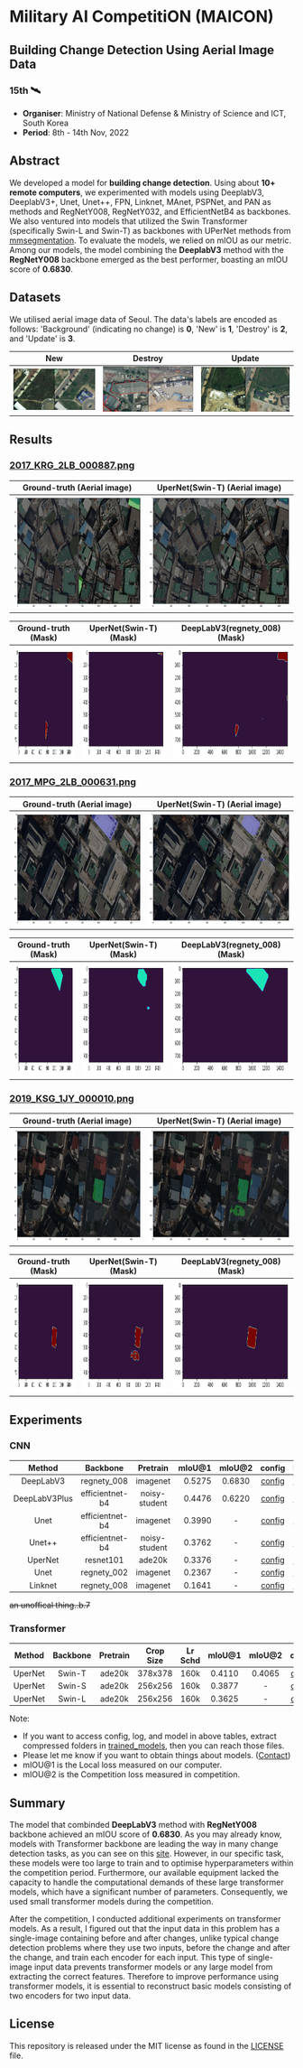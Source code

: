 # Military AI CompetitiON (MAICON)


## Building Change Detection Using Aerial Image Data
### 15th 🛰

- **Organiser**: Ministry of National Defense & Ministry of Science and ICT, South Korea
- **Period**: 8th - 14th Nov, 2022

## Abstract
We developed a model for **building change detection**. Using about **10+ remote computers**, we experimented with models using DeeplabV3, DeeplabV3+, Unet, Unet++, FPN, Linknet, MAnet, PSPNet, and PAN as methods and RegNetY008, RegNetY032, and EfficientNetB4 as backbones. We also ventured into models that utilized the Swin Transformer (specifically Swin-L and Swin-T) as backbones with UPerNet methods from [mmsegmentation](https://github.com/open-mmlab/mmsegmentation). To evaluate the models, we relied on mIOU as our metric. Among our models, the model combining the **DeeplabV3** method with the **RegNetY008** backbone emerged as the best performer, boasting an mIOU score of **0.6830**.

## Datasets
We utilised aerial image data of Seoul. The data's labels are encoded as follows: 'Background' (indicating no change) is **0**, 'New' is **1**, 'Destroy' is **2**, and 'Update' is **3**.

| New | Destroy | Update |
|:---:|:---:|:---:|
|![dataset_new](./assets/dataset_new.png)|![dataset_destroy](./assets/dataset_destroy.png)|![dataset_update](./assets/dataset_update.png)|

## Results


### [2017_KRG_2LB_000887.png](./assets/2017_KRG_2LB_000887.png)
| Ground-truth (Aerial image) | UperNet(Swin-T) (Aerial image)|  
|:---:|:---:|  
|<img src="./assets/2017_KRG_2LB_000887_ground_truth_aerial_Img.png" width="400" height="200"/>|<img src="./assets/2017_KRG_2LB_000887_swinT_result_aerial_Img.png" width="400" height="200"/>|   

| Ground-truth (Mask)|UperNet(Swin-T) (Mask) |DeepLabV3(regnety_008) (Mask)|  
|:---:|:---:|:---:|  
|<img src="./assets/2017_KRG_2LB_000887_ground_truth_matplot.png" width="400" height="200"/>|<img src="./assets/2017_KRG_2LB_000887_swinT_result_matplot.png" width="400" height="200"/>|<img src="./assets/2017_KRG_2LB_000887_DeepLabV3_result_matplot.png" width="400" height="200"/>|  

### [2017_MPG_2LB_000631.png](./assets/2017_MPG_2LB_000631.png)
| Ground-truth (Aerial image) | UperNet(Swin-T) (Aerial image)|  
|:---:|:---:| 
|<img src="./assets/2017_MPG_2LB_000631_ground_truth_aerial_Img.png" width="400" height="200"/>|<img src="./assets/2017_MPG_2LB_000631_swinT_result_aerial_Img.png" width="400" height="200"/>|

| Ground-truth (Mask)|UperNet(Swin-T) (Mask) |DeepLabV3(regnety_008) (Mask)|  
|:---:|:---:|:---:|  
|<img src="./assets/2017_MPG_2LB_000631_ground_truth_matplot.png" width="400" height="200"/>|<img src="./assets/2017_MPG_2LB_000631_swinT_result_matplot.png" width="400" height="200"/>|<img src="./assets/2017_MPG_2LB_000631_DeepLabV3_result_matplot.png" width="400" height="200"/>|    


### [2019_KSG_1JY_000010.png](./assets/2019_KSG_1JY_000010.png)
| Ground-truth (Aerial image) | UperNet(Swin-T) (Aerial image)| 
|:---:|:---:|
|<img src="./assets/2019_KSG_1JY_000010_ground_truth_aerial_Img.png" width="400" height="200"/>|<img src="./assets/2019_KSG_1JY_000010_swinT_result_aerial_Img.png" width="400" height="200"/>|

|Ground-truth (Mask)|UperNet(Swin-T) (Mask) |DeepLabV3(regnety_008) (Mask)|  
|:---:|:---:|:---:|  
|<img src="./assets/2019_KSG_1JY_000010_ground_truth_matplot.png" width="400" height="200"/>|<img src="./assets/2019_KSG_1JY_000010_swinT_result_matplot.png" width="400" height="200"/>|<img src="./assets/2019_KSG_1JY_000010_DeepLabV3_result_matplot.png" width="400" height="200"/>|  


## Experiments

### CNN
| Method | Backbone | Pretrain | mIoU@1 | mIoU@2| config | log | model |
|:---:|:---:|:---:|---:|:---:|:---:|:---:|:---:|
| DeepLabV3 | regnety_008 | imagenet | 0.5275 | 0.6830 |[config](./trained_models/Best_models/DeepLabV3/20221113_010847(best)(DeepLabV3_regnety008)/train.yaml)|[log](./trained_models/Best_models/DeepLabV3/20221113_010847(best)(DeepLabV3_regnety008)/train.log)|[model](./trained_models/Best_models/DeepLabV3/20221113_010847(best)(DeepLabV3_regnety008)/model.pt)|
| DeepLabV3Plus | efficientnet-b4 | noisy-student | 0.4476 | 0.6220 |[config](./trained_models/trained_models/cnn/trained_models_maicon_codes_computer_room_5/train/DeepLabV3Plus/20221111_015224/train.yaml)|[log](./trained_models/trained_models/cnn/trained_models_maicon_codes_computer_room_5/train/DeepLabV3Plus/20221111_015224/train.log)|[model](./trained_models/trained_models/cnn/trained_models_maicon_codes_computer_room_5/train/DeepLabV3Plus/20221111_015224/model.pt)|
| Unet | efficientnet-b4 | imagenet | 0.3990 | - |[config](./trained_models/trained_models/cnn/trained_models_maicon_codes_computer_room_2/20221109_142314(unet_efficientb4)/train.yaml)|[log](./trained_models/trained_models/cnn/trained_models_maicon_codes_computer_room_2/20221109_142314(unet_efficientb4)/train.log)|[model](./trained_models/trained_models/cnn/trained_models_maicon_codes_computer_room_2/20221109_142314(unet_efficientb4)/model.pt)|
| Unet++ | efficientnet-b4 | noisy-student | 0.3762 | - |[config](./trained_models/trained_models/cnn/trained_models_maicon_codes_computer_room_2/20221109_151114(unet++_efficientb4)/train_copy1.yaml)|[log](./trained_models/trained_models/cnn/trained_models_maicon_codes_computer_room_2/20221109_151114(unet++_efficientb4)/train.log)|[model](./trained_models/trained_models/cnn/trained_models_maicon_codes_computer_room_2/20221109_151114(unet++_efficientb4)/model.pt)|
| UperNet | resnet101 | ade20k | 0.3376 | - |[config](./experiments_ViT/ViT/mmseg/mmsegmentation/configs/upernet/upernet_r101_512x512_160k_ade20k.py/)|[log](./trained_models/trained_models/cnn/upernet_r101_512x512_160k_ade20k/None.log.json)|[model](./trained_models/trained_models/cnn/upernet_r101_512x512_160k_ade20k/iter_780000(latest)_0.3376.pth)|
| Unet | regnety_002 | imagenet | 0.2367 | - |[config](./trained_models/trained_models/cnn/trainded_models_maicon_codes_computer_room_1(close_to_baseline)/train/Unet(regnety_002)/20221109_231024/train.yaml)|[log](./trained_models/trained_models/cnn/trainded_models_maicon_codes_computer_room_1(close_to_baseline)/train/Unet(regnety_002)/20221109_231024/train.log)|[model](./trained_models/trained_models/cnn/trainded_models_maicon_codes_computer_room_1(close_to_baseline)/train/Unet(regnety_002)/20221109_231024/model.pt)|
| Linknet | regnety_008 | imagenet | 0.1641 | - |[config](./trained_models/trained_models/cnn/trainded_models_maicon_codes_computer_room_1(close_to_baseline)/train/Linknet(regnety_008)/20221118_010442/train.yaml)|[log](./trained_models/trained_models/cnn/trainded_models_maicon_codes_computer_room_1(close_to_baseline)/train/Linknet(regnety_008)/20221118_010442/train.log)|[model](./trained_models/trained_models/cnn/trainded_models_maicon_codes_computer_room_1(close_to_baseline)/train/Linknet(regnety_008)/20221118_010442/model.pt)|

<strike>an unoffical thing..b.7</strike>

### Transformer
| Method | Backbone | Pretrain | Crop Size | Lr Schd | mIoU@1 | mIoU@2 | config | log | model |
|:---:|:---:|:---:|:---:|:---:|:---:|:---:|:---:|:---:|:---:|
| UperNet | Swin-T | ade20k | 378x378 | 160k | 0.4110 | 0.4065 |[config](./experiments_ViT/ViT/mmseg/mmsegmentation/configs/swin/upernet_swin_tiny_patch4_window7_512x512_160k_ade20k_pretrain_224x224_1K_MAICON)|[log]([config](./trained_models/Best_models/Transformer/upernet_swin_tiny_patch4_window7_512x512_160k_ade20k_pretrain_224x224_1K_8/None.log.json))|[model]([config](./trained_models/Best_models/Transformer/upernet_swin_tiny_patch4_window7_512x512_160k_ade20k_pretrain_224x224_1K_8/iter_80003_0.411.pth))|
| UperNet | Swin-S | ade20k | 256x256 | 160k | 0.3877 | - |[config](./experiments_ViT/ViT/mmseg/mmsegmentation/configs/swin/upernet_swin_small_patch4_window7_512x512_160k_ade20k_pretrain_224x224_1K.py)|[log](./trained_models/trained_models/transformer/swin_small_patch4_window7_512x512_160k_ade20k_3/None.log_4.json)|[model](./trained_models/trained_models/transformer/swin_small_patch4_window7_512x512_160k_ade20k_3/iter_820000_0.3877.pth)|
| UperNet | Swin-L | ade20k | 256x256 | 160k | 0.3625 | - |[config](./experiments_ViT/ViT/mmseg/mmsegmentation/configs/swin/upernet_swin_large_patch4_window7_512x512_pretrain_224x224_22K_160k_ade20k.py)|[log](./trained_models/trained_models/transformer/upernet_swin_large_patch4_window7_512x512_pretrain_224x224_22K_160k_ade20k/None.log.json)|[model](./trained_models/trained_models/transformer/upernet_swin_large_patch4_window7_512x512_pretrain_224x224_22K_160k_ade20k/iter_970000_0.3625.pth)|

Note: 
- If you want to access config, log, and model in above tables, extract compressed folders in [trained_models](./trained_models/), then you can reach those files.
- Please let me know if you want to obtain things about models. ([Contact](mailto:asdd3525@gmail.com))
- mIOU@1 is the Local loss measured on our computer. 
- mIOU@2 is the Competition loss measured in competition. 

## Summary
The model that combinded **DeepLabV3** method with **RegNetY008** backbone achieved an mIOU score of **0.6830**. As you may already know, models with Transformer backbone are leading the way in many change detection tasks, as you can see on this [site](https://paperswithcode.com/sota/change-detection-on-dsifn-cd?p=a-transformer-based-siamese-network-for). However, in our specific task, these models were too large to train and to optimise hyperparameters within the competition period. Furthermore, our available equipment lacked the capacity to handle the computational demands of these large transformer models, which have a significant number of parameters. Consequently, we used small transformer models during the competition.

After the competition, I conducted additional experiments on transformer models. As a result, I figured out that the input data in this problem has a single-image containing before and after changes, unlike typical change detection problems where they use two inputs, before the change and after the change, and train each encoder for each input. This type of single-image input data prevents transformer models or any large model from extracting the correct features. Therefore to improve performance using transformer models, it is essential to reconstruct basic models consisting of two encoders for two input data.

## License
This repository is released under the MIT license as found in the [LICENSE](LICENSE) file.

